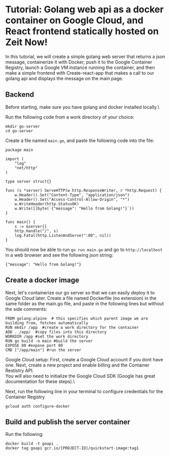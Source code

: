 # Tutorial: Golang web api as a docker container on Google Cloud, and React frontend statically hosted on Zeit Now!

In this tutorial, we will create a simple golang web server that returns a json message, containerize it with Docker, push it to the Google Container Registry, launch a Google VM instance running the container, and then make a simple frontend with Create-react-app that makes a call to our golang api and displays the message on the main page.

## Backend

Before starting, make sure you have golang and docker installed locally.\

Run the following code from a work directory of your choice:
```
mkdir go-server
cd go-server
```
Create a file named `main.go`, and paste the following code into the file:

```
package main

import (
	"log"
	"net/http"
)

type server struct{}

func (s *server) ServeHTTP(w http.ResponseWriter, r *http.Request) {
	w.Header().Set("Content-Type", "application/json")
	w.Header().Set("Access-Control-Allow-Origin", "*")
	w.WriteHeader(http.StatusOK)
	w.Write([]byte(`{"message": "Hello from Golang!"}`))
}

func main() {
	s := &server{}
	http.Handle("/", s)
	log.Fatal(http.ListenAndServe(":80", nil))
}
```

You should now be able to run `go run main.go` and go to `http://localhost` in a web browser and see the following json string:
```
{"message": "Hello from Golang!"}
```

## Create a docker image
Next, let's containerize our go server so that we can easily deploy it to Google Cloud later.
Create a file named Dockerfile (no extension) in the same folder as the main.go file, and paste in the following lines but without the side comments:
```
FROM golang:alpine  # this specifies which parent image we are building from, fetches automatically
RUN mkdir /app  #create a work directory for the container
ADD . /app/  #copy files into this directory
WORKDIR /app #set the work directory
RUN go build -o main #build the server
EXPOSE 80 #expose port 80
CMD ["/app/main"] #run the server
```

Google Cloud setup:
First, create a Google Cloud account if you dont have one. Next, create a new project and enable billing and the Container Restistry API.\
You will also need to initialize the Google Cloud SDK (Google has great documentation for these steps).\

Next, run the following line in your terminal to configure credentials for the Container Registry
```
gcloud auth configure-docker
```

## Build and publish the server container
Run the following:
```
docker build -t goapi .
docker tag goapi gcr.io/[PROJECT-ID]/quickstart-image:tag1
